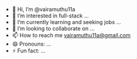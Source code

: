 - 👋 Hi, I’m @vairamuthu11a
- 👀 I’m interested in full-stack ...
- 🌱 I’m currently learning and seeking jobs ...
- 💞️ I’m looking to collaborate on ...
- 📫 How to reach me vairamuthu11a@gmail.com
- 😄 Pronouns: ...
- ⚡ Fun fact: ...

<!---
vairamuthu11a/vairamuthu11a is a ✨ special ✨ repository because its `README.md` (this file) appears on your GitHub profile.
You can click the Preview link to take a look at your changes.
--->
